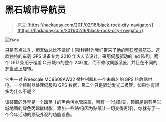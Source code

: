 # 黑石城市导航员

> 原文:[https://hackaday.com/2011/02/16/black-rock-city-navigator/](https://hackaday.com/2011/02/16/black-rock-city-navigator/)

![](../Images/87d0382d0c54d1045d68e1047b9677d0.png "face")

只是有点过季，但迟做总比不做好！[斯科特]为我们带来了他的[黑石城领航员](http://n1vg.blogspot.com/2011/02/black-rock-city-navigator.html)。这款独特的车载 GPS 设备专为 2010 年火人节设计，采用伺服驱动的 led 阵列。两个 LED 条用于覆盖 C 形城市的整个 240 度，而不修改伺服系统，并且在不同的罗盘点上旋转。

它由一对 Freescale MC9S08AW32 微控制器和一个未命名的 GPS 接收器供电。一个控制器处理伺服和 GPS 数据，第二个只是驱动发光二极管，如果你有很多为什么不呢？

该装置的外壳是一个四英寸的黑色污水管端盖，带有一个球形夹，顶部是刻有黑岩城地图的绿色丙烯酸树脂。添加一些贴纸(因为贴纸让一切变得更好)，你就有了一个今年活动的顶级外观的功能设备。